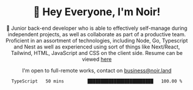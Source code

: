 <div align="center">

<h1 align="center">👋 Hey Everyone, I'm Noir! </h1>
  
<p>
  
 🎉 Junior back-end developer who is able to effectively self-manage during independent projects, as well as collaborate as part of a productive team. Proficient in an assortment of technologies, including Node, Go, Typescript and Nest as well as experienced using sort of things like Next/React, Tailwind, HTML, JavaScript and CSS on the client side. Resume can be viewed [here](https://cdn.noir.land/resume)

</p>
   
<p align="center">

  I'm open to full-remote works, contact on [business@noir.land](mailto:business@noir.land) 
 
 </p>
   

  
<!--START_SECTION:waka-->

```txt
TypeScript   50 mins         █████████████████████████   100.00 %
```

<!--END_SECTION:waka-->
